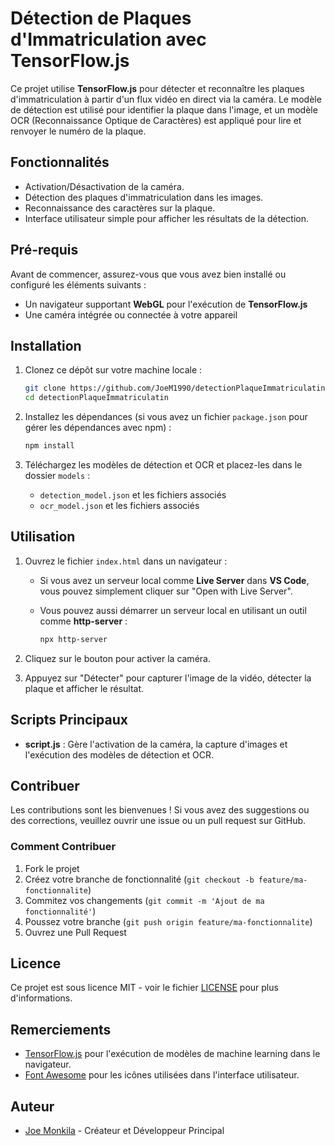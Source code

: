 # Détection de Plaques d'Immatriculation avec TensorFlow.js

Ce projet utilise **TensorFlow.js** pour détecter et reconnaître les plaques d'immatriculation à partir d'un flux vidéo en direct via la caméra. Le modèle de détection est utilisé pour identifier la plaque dans l'image, et un modèle OCR (Reconnaissance Optique de Caractères) est appliqué pour lire et renvoyer le numéro de la plaque.

## Fonctionnalités

- Activation/Désactivation de la caméra.
- Détection des plaques d'immatriculation dans les images.
- Reconnaissance des caractères sur la plaque.
- Interface utilisateur simple pour afficher les résultats de la détection.

## Pré-requis

Avant de commencer, assurez-vous que vous avez bien installé ou configuré les éléments suivants :

- Un navigateur supportant **WebGL** pour l'exécution de **TensorFlow.js**
- Une caméra intégrée ou connectée à votre appareil

## Installation

1. Clonez ce dépôt sur votre machine locale :

    ```bash
    git clone https://github.com/JoeM1990/detectionPlaqueImmatriculatin.git
    cd detectionPlaqueImmatriculatin
    ```

2. Installez les dépendances (si vous avez un fichier `package.json` pour gérer les dépendances avec npm) :

    ```bash
    npm install
    ```

3. Téléchargez les modèles de détection et OCR et placez-les dans le dossier `models` :

    - `detection_model.json` et les fichiers associés
    - `ocr_model.json` et les fichiers associés

## Utilisation

1. Ouvrez le fichier `index.html` dans un navigateur :

    - Si vous avez un serveur local comme **Live Server** dans **VS Code**, vous pouvez simplement cliquer sur "Open with Live Server".
    - Vous pouvez aussi démarrer un serveur local en utilisant un outil comme **http-server** :

      ```bash
      npx http-server
      ```

2. Cliquez sur le bouton pour activer la caméra.

3. Appuyez sur "Détecter" pour capturer l'image de la vidéo, détecter la plaque et afficher le résultat.


## Scripts Principaux

- **script.js** : Gère l'activation de la caméra, la capture d'images et l'exécution des modèles de détection et OCR.

## Contribuer

Les contributions sont les bienvenues ! Si vous avez des suggestions ou des corrections, veuillez ouvrir une issue ou un pull request sur GitHub.

### Comment Contribuer

1. Fork le projet
2. Créez votre branche de fonctionnalité (`git checkout -b feature/ma-fonctionnalite`)
3. Commitez vos changements (`git commit -m 'Ajout de ma fonctionnalité'`)
4. Poussez votre branche (`git push origin feature/ma-fonctionnalite`)
5. Ouvrez une Pull Request

## Licence

Ce projet est sous licence MIT - voir le fichier [LICENSE](LICENSE) pour plus d'informations.

## Remerciements

- [TensorFlow.js](https://www.tensorflow.org/js) pour l'exécution de modèles de machine learning dans le navigateur.
- [Font Awesome](https://fontawesome.com/) pour les icônes utilisées dans l'interface utilisateur.

## Auteur

- [Joe Monkila](https://github.com/JoeM1990) - Créateur et Développeur Principal



